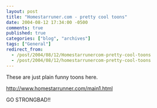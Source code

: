 ```yaml
---
layout: post
title: "Homestarruner.com - pretty cool toons"
date: 2004-08-12 17:34:00 -0500
comments: true
published: true
categories: ["blog", "archives"]
tags: ["General"]
redirect_from: 
  - /post/2004/08/12/Homestarrunercom-pretty-cool-toons
  - /post/2004/08/12/homestarrunercom-pretty-cool-toons
---
```

<!-- more -->
<P>These are just plain funny toons here.</P>
<P><A href="http://www.homestarrunner.com/main1.html">http://www.homestarrunner.com/main1.html</A></P>
<P>GO STRONGBAD!!</P>

